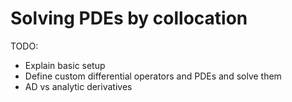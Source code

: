 # Solving PDEs by collocation
TODO:
* Explain basic setup
* Define custom differential operators and PDEs and solve them
* AD vs analytic derivatives